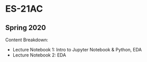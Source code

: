 # ES-21AC
## Spring 2020

Content Breakdown:
* Lecture Notebook 1: Intro to Jupyter Notebook & Python, EDA
* Lecture Notebook 2: EDA
